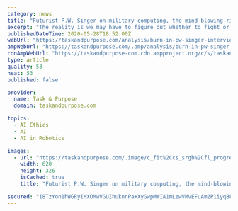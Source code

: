 ```yaml
---
category: news
title: "Futurist P.W. Singer on military computing, the mind-blowing rise of AI, and what sex bots can teach us about ethics"
excerpt: "The reality is we may have to figure out whether to fight or salute our metal masters one day, but during my lifetime, it's not a revolt of the robots. It's robotics revolution. It's an industrial revolution going on all around us."
publishedDateTime: 2020-05-28T18:52:00Z
webUrl: "https://taskandpurpose.com/analysis/burn-in-pw-singer-interview"
ampWebUrl: "https://taskandpurpose.com/.amp/analysis/burn-in-pw-singer-interview"
cdnAmpWebUrl: "https://taskandpurpose-com.cdn.ampproject.org/c/s/taskandpurpose.com/.amp/analysis/burn-in-pw-singer-interview"
type: article
quality: 53
heat: 53
published: false

provider:
  name: Task & Purpose
  domain: taskandpurpose.com

topics:
  - AI Ethics
  - AI
  - AI in Robotics

images:
  - url: "https://taskandpurpose.com/.image/c_fit%2Ccs_srgb%2Cfl_progressive%2Cq_auto:good%2Cw_620/MTcyODc0Mjk1MjYzODk3MTU5/promo.jpg"
    width: 620
    height: 326
    isCached: true
    title: "Futurist P.W. Singer on military computing, the mind-blowing rise of AI, and what sex bots can teach us about ethics"

secured: "I8TzYon1hWGRyIMXOMwVGUIhuknnPa+XyGwpMWIA1mLewVMvEFuAm2P1iyqB8OY/Un56tHAetBZu6YMJ08rTg0z7hD7SO9/Bp8UZJMV0ryqoLn2X7E38/YU1CxxXSvgjG5rOiEMxthP+akhCCN7fzmMYJ2wgsoypuj3VQ7bfn09bdtY9BlI4W3jypJCt4sqA8oNh/KxJckP8vNzpNfxf/LAOYQXgak4sgoKzWDvwnWYQ7ZAdoPbYQ9nFraAsC3pHXAzm1jn3UF/D96GJDCsPslPtpm59UHHf2o8LQ5zp0VN/jgCnXNmtHlJVDxNRJy1vJigvBeuTwl5EZVtFln2t1BkKuKlaAAavRkFF/n9SolGckc8jb/eWt2AoaO0pyMDPV09TB+0aUkYR9gldQe9xrqznuFTeLf1+5kNbSf83Mu8m6A/sEpUtwfregmoM6k0XFz3/z3p/MqKW/uevtu0d2t+cE9gKgDXh0p8DmqVE1bs=;xJBDHPeLjgwKllzFA33UMQ=="
---
```



